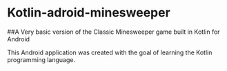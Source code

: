 # Kotlin-adroid-minesweeper
##A Very basic version of the Classic Minesweeper game built in Kotlin for Android

This Android application was created with the goal of learning the Kotlin programming language. 
